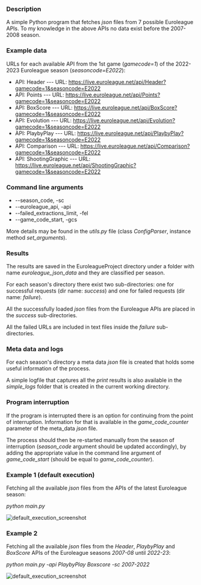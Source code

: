 ### Description

A simple Python program that fetches _json_ files from 7 possible Euroleague APIs.
To my knowledge in the above APIs no data exist before the 2007-2008 season.

### Example data
URLs for each available API from the 1st game (_gamecode=1_) of the 2022-2023 Euroleague season (_seasoncode=E2022_):

* API: Header           ---  URL: https://live.euroleague.net/api/Header?gamecode=1&seasoncode=E2022
* API: Points           ---  URL: https://live.euroleague.net/api/Points?gamecode=1&seasoncode=E2022
* API: BoxScore         ---  URL: https://live.euroleague.net/api/BoxScore?gamecode=1&seasoncode=E2022
* API: Evolution        ---  URL: https://live.euroleague.net/api/Evolution?gamecode=1&seasoncode=E2022
* API: PlaybyPlay       ---  URL: https://live.euroleague.net/api/PlaybyPlay?gamecode=1&seasoncode=E2022
* API: Comparison       ---  URL: https://live.euroleague.net/api/Comparison?gamecode=1&seasoncode=E2022
* API: ShootingGraphic  ---  URL: https://live.euroleague.net/api/ShootingGraphic?gamecode=1&seasoncode=E2022

### Command line arguments
* --season_code, -sc
* --euroleague_api, -api
* --failed_extractions_limit, -fel
* --game_code_start, -gcs

More details may be found in the _utils.py_ file (class _ConfigParser_, instance method _set_arguments_).
  
### Results

The results are saved in the EuroleagueProject directory under a folder with name _euroleague_json_data_ and they are classified per season.

For each season's directory there exist two sub-directories: one for successful requests (dir name: _success_) and one for failed requests (dir name: _failure_).

All the successfully loaded _json_ files from the Euroleague APIs are placed in the _success_ sub-directories.

All the failed URLs are included in text files inside the _failure_ sub-directories.

### Meta data and logs

For each season's directory a meta data _json_ file is created that holds some useful information of the process.

A simple logfile that captures all the _print_ results is also available in the _simple_logs_ folder that is created in the current working directory.

### Program interruption

If the program is interrupted there is an option for continuing from the point of interruption.
Information for that is available in the _game_code_counter_ parameter of the meta_data _json_ file. 

The process should then be re-started manually from the season of interruption (_season_code_ argument should be updated accordingly), by adding the appropriate value in the command line argument of _game_code_start_ (should be equal to _game_code_counter_).

### Example 1 (default execution)

Fetching all the available _json_ files from the APIs of the latest Euroleague season: 

_python main.py_

![default_execution_screenshot](https://github.com/bsamot10/EuroleagueProject/blob/main/EuroleagueDataETL/docs/images/euroleague_api_etl_example_1.png)

### Example 2

Fetching all the available _json_ files from the _Header_, _PlaybyPlay_ and _BoxScore_ APIs of the Euroleague seasons _2007-08_ until _2022-23_: 

_python main.py -api PlaybyPlay Boxscore -sc 2007-2022_

![default_execution_screenshot](https://github.com/bsamot10/EuroleagueProject/blob/main/EuroleagueDataETL/docs/images/euroleague_api_etl_example_2.png)
